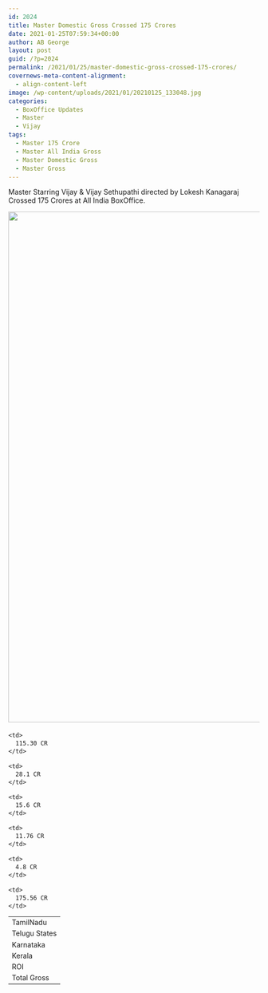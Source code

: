 ```yaml
---
id: 2024
title: Master Domestic Gross Crossed 175 Crores
date: 2021-01-25T07:59:34+00:00
author: AB George
layout: post
guid: /?p=2024
permalink: /2021/01/25/master-domestic-gross-crossed-175-crores/
covernews-meta-content-alignment:
  - align-content-left
image: /wp-content/uploads/2021/01/20210125_133048.jpg
categories:
  - BoxOffice Updates
  - Master
  - Vijay
tags:
  - Master 175 Crore
  - Master All India Gross
  - Master Domestic Gross
  - Master Gross
---
```

 

Master Starring Vijay & Vijay Sethupathi directed by Lokesh Kanagaraj Crossed 175 Crores at All India BoxOffice.

<img loading="lazy" width="1024" height="1024" src="/wp-content/uploads/2021/01/20210125_133054-1024x1024.jpg" alt="" class="wp-image-2028" srcset="/wp-content/uploads/2021/01/20210125_133054-1024x1024.jpg 1024w, /wp-content/uploads/2021/01/20210125_133054-300x300.jpg 300w, /wp-content/uploads/2021/01/20210125_133054-150x150.jpg 150w, /wp-content/uploads/2021/01/20210125_133054-768x768.jpg 768w, /wp-content/uploads/2021/01/20210125_133054.jpg 1080w" sizes="(max-width: 1024px) 100vw, 1024px" />  



<table>
  <tr>
    <td>
      TamilNadu
    </td>
    
    <td>
      115.30 CR
    </td>
  </tr>
  
  <tr>
    <td>
      Telugu States
    </td>
    
    <td>
      28.1 CR
    </td>
  </tr>
  
  <tr>
    <td>
      Karnataka
    </td>
    
    <td>
      15.6 CR
    </td>
  </tr>
  
  <tr>
    <td>
      Kerala
    </td>
    
    <td>
      11.76 CR
    </td>
  </tr>
  
  <tr>
    <td>
      ROI
    </td>
    
    <td>
      4.8 CR
    </td>
  </tr>
  
  <tr>
    <td>
      Total Gross
    </td>
    
    <td>
      175.56 CR
    </td>
  </tr>
</table>